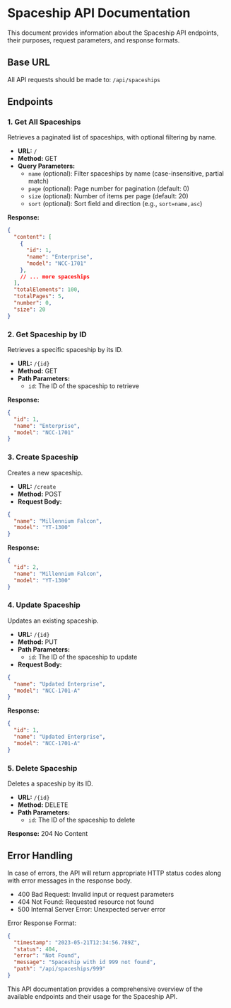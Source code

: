 # Spaceship API Documentation

This document provides information about the Spaceship API endpoints, their purposes, request parameters, and response formats.

## Base URL

All API requests should be made to: `/api/spaceships`

## Endpoints

### 1. Get All Spaceships

Retrieves a paginated list of spaceships, with optional filtering by name.

- **URL:** `/`
- **Method:** GET
- **Query Parameters:**
  - `name` (optional): Filter spaceships by name (case-insensitive, partial match)
  - `page` (optional): Page number for pagination (default: 0)
  - `size` (optional): Number of items per page (default: 20)
  - `sort` (optional): Sort field and direction (e.g., `sort=name,asc`)

**Response:**
```json
{
  "content": [
    {
      "id": 1,
      "name": "Enterprise",
      "model": "NCC-1701"
    },
    // ... more spaceships
  ],
  "totalElements": 100,
  "totalPages": 5,
  "number": 0,
  "size": 20
}
```

### 2. Get Spaceship by ID

Retrieves a specific spaceship by its ID.

- **URL:** `/{id}`
- **Method:** GET
- **Path Parameters:**
  - `id`: The ID of the spaceship to retrieve

**Response:**
```json
{
  "id": 1,
  "name": "Enterprise",
  "model": "NCC-1701"
}
```

### 3. Create Spaceship

Creates a new spaceship.

- **URL:** `/create`
- **Method:** POST
- **Request Body:**
```json
{
  "name": "Millennium Falcon",
  "model": "YT-1300"
}
```

**Response:**
```json
{
  "id": 2,
  "name": "Millennium Falcon",
  "model": "YT-1300"
}
```

### 4. Update Spaceship

Updates an existing spaceship.

- **URL:** `/{id}`
- **Method:** PUT
- **Path Parameters:**
  - `id`: The ID of the spaceship to update
- **Request Body:**
```json
{
  "name": "Updated Enterprise",
  "model": "NCC-1701-A"
}
```

**Response:**
```json
{
  "id": 1,
  "name": "Updated Enterprise",
  "model": "NCC-1701-A"
}
```

### 5. Delete Spaceship

Deletes a spaceship by its ID.

- **URL:** `/{id}`
- **Method:** DELETE
- **Path Parameters:**
  - `id`: The ID of the spaceship to delete

**Response:** 204 No Content

## Error Handling

In case of errors, the API will return appropriate HTTP status codes along with error messages in the response body.

- 400 Bad Request: Invalid input or request parameters
- 404 Not Found: Requested resource not found
- 500 Internal Server Error: Unexpected server error

Error Response Format:
```json
{
  "timestamp": "2023-05-21T12:34:56.789Z",
  "status": 404,
  "error": "Not Found",
  "message": "Spaceship with id 999 not found",
  "path": "/api/spaceships/999"
}
```

This API documentation provides a comprehensive overview of the available endpoints and their usage for the Spaceship API.